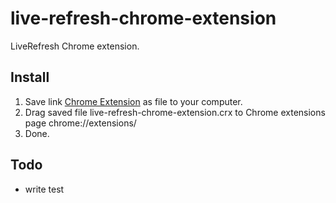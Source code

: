 live-refresh-chrome-extension
==========

LiveRefresh Chrome extension.

## Install
1. Save link [Chrome Extension](https://github.com/shallker-wang/live-refresh-chrome-extension/raw/build/live-refresh-chrome-extension.crx) as file to your computer.
2. Drag saved file live-refresh-chrome-extension.crx to Chrome extensions page chrome://extensions/
3. Done.

## Todo
- write test
